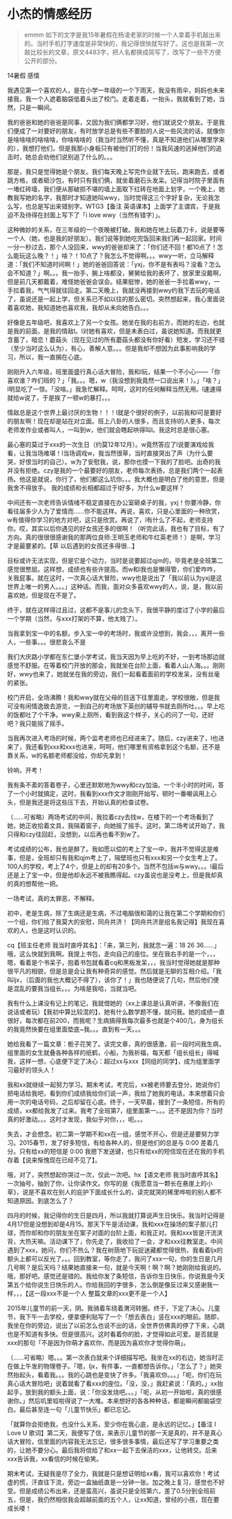 # 小杰的情感经历

> emmm 如下的文字是我15年暑假在杨凌老家的时候一个人拿着手机敲出来的。当时手机打字速度是非常快的，我记得很快就写好了。这也是我第一次敲比较长的文章，原文4483字，把人名都换成简写了，改写了一些不方便公开的部分。

14暑假 感情

我遇见第一个喜欢的人，是在小学一年级的一个下雨天，我没有雨伞，妈妈也未来接我，我一个人遮着脑袋低着头出了校门。走着走着，一抬头，我就看到了她，当然，只是一瞬间。

我的爸爸和她的爸爸是同事，又因为我们俩都学习好，他们就说交个朋友。于是我们便成了一对要好的朋友，有时放学总是有些不要脸的人说一些风流的话，就像你是啥啥啥的啥啥啥，你啥啥啥的（我当时当然听不懂，真是不知道他们从哪里学来的），我想打他们，但是我那小身板只有被他们打的份！当我风速的逃掉他们的追击时，她总会劝他们说别追了什么的。。。

那是，我只是觉得她是个朋友。我们每天晚上写完作业就下去玩，跑来跑去，或者跳方格，或者砸沙包，有时只有我们俩，就坐着磨石头发呆。记得当时院子里面有一堵红砖墙，我们便从那破损不堪的墙上面取下红砖在地面上划字，一个晚上，她教我写她的名字，我那时才知道她叫wwy，当时觉得这三个字好复杂，无论我怎么写，也总是写出来错别字。WTG3【备注 英语课本】上面学了主谓宾，于是我迫不及待得在封面上写下了「i love wwy（当然有错字）」。

这种微妙的关系，在三年级的一个夜晚被打破。我和她在地上玩着刀卡，说是要等一个人（她，也是我的好朋友）。我们说等到她吃完饭回来我们再一起回家。时间一分一秒过去，那个人没回来，wwy的爸爸却来了：「你们还不回！都10点了！怎么能玩这么晚？！」啥？！10点了？我怎么不觉得啊。。。wwy一听，立马解释道：「我们不知道时间啊！」她的爸爸回答说：「yxj，你不是有表吗？没看？怎么会不知道？」啊。。。我一抬手，腕上啥都没，舅舅给我的表坏了，放家里没戴啊，但是前几天都戴着，难怪她爸爸会误会。结果挺惨，她的爸爸一手拉着wwy，一手拉着我，气气得就往回走。第二天晚上，我就没再接到wwy约我下去玩的电话了，虽说还是一起上学，但关系已不如以往的那么密切。突然想起来，我心里面说着喜欢她，我知道她也喜欢我，我却从未向她告白。。。
 
好像是五年级吧，我喜欢上了另一个女孩。她坐在我的右前方，而她的左边，也就是我的前面，是我的情敌l。l对她有喜欢，但是未表白过，虽说她知道。而我就更含蓄了，暗恋！蘑菇头（现在见过的所有蘑菇头都没有你好看）短发，学习还不错（至少当时这么认为），有心，善解人意。。。但是我却不想因为此事影响我的学习，所以，我一直搁在心底。

刚刚升入六年级，班里面盛行真心话大冒险，我和l玩，结果一个不小心——「你喜欢谁？咋们班的？」「我。。。嗯，w（我没想到我竟然一口说出来！）。」「啥？」l明显吃了一惊。「没啥。」我急忙解释。呵呵，这时的任何解释当然无用。l速速得就给w说了，于是挨了一顿w的暴打。。。

情敌总是这个世界上最讨厌的生物！！！l就是个很好的例子，以前我和l可是要好的朋友啊！现在却是站在对立面。班上八卦的人很多，而且支持l的人更多，每次老师发作业或者叫人，一叫到w，他们就会瞎起哄得叫l。我这时总是很心塞。

最心塞的莫过于xxx的一次生日（约莫12年12月）。w竟然答应了l说要演戏给我看，让我当场难堪！l当场调戏w，我当然很草，当时直接哭出了声（为什么要哭，好恨当时的自己）。w为了安慰我，说，那你也摸一下我的了脸吧。出奇的我并没有拒绝。czy是我的一个最要好的朋友，老师每次表扬，总是我们两个一起表扬。他这是就说，你行了，他们都这么坑你。。。我大概也是明白了他的意思，但是我舍不得放手。 我的成绩和长相都超过于l好多，为什么w要这样？

中间还有一次老师告诉情绪不稳定直接在办公室砸桌子的我，yxj！你要冷静，你看往届多少人为了爱情而……你不能这样。再说，喜欢，只是心里面的一种欣赏，w有值得你学习的地方对吧，这只是欣赏。再说了，l有什么了不起，老师支持你。哎，其实以后你遇见的好女孩还多的很啊！（听完此话，我也有了目标，有了方向。真的很很很感谢我的那两位良师:王明玉老师和牛红英老师！）是啊，学习才是最要紧的。【草 以后遇到的女孩还多得很…】

目标或许无法实现，但是它是个动力，当时是说要超过qjm的，毕竟老是全班第二感觉很憋屈。这样想，成绩也有些许提高。而w和l我也是懒得管，你们爱咋咋，关我屁事。就在这时，一次真心话大冒险，wwy也是说出了「我以前认为yxj是这世界上唯一的男人。。。」这种话。而我，面对众多喜欢wwy的人，说，是，我以前喜欢她，但是现在不是了。

终于，就在这样得过且过，这都不是事儿的念头下，我很平静的度过了小学的最后一个学期（当然，与xxx打架的不算，他太贱了）。

当我拿到宝一中的名额，步入宝一中的考场时，我或许没想到，我会，，，离开一些人，一些事。。。很悲哀么不是
 
我们大庆路小学都在东仁堡小学考试，我当天因为早上吃的不好，一到考场那边就感觉不舒服。在等着校门开放的那会，我就坐在台阶上面，看着人山人海。。。刚刚好，wwy也来了，她就坐在我的旁边，我们一起看着面前的学校发呆，没有丝毫的紧张。

校门开启，全场沸腾！我和wwy就在父母的目送下往里面走。学校很敞，但是我可没有闲情逸致去游览，一到自己的考场放下英创的辅导书就去厕所吐。。。早上吃的饭都吐了个干净。wwy来上厕所，看到我这个样子，关心的问了一句，还好吧？我只能摇了摇手。

当我再次进入考场的时候，两个监考老师也已经进来了。随后，czy进来了，l也进来了，我还看到xxx和xxx也进来，呵呵，他们哪里有资格拿到这个名额，还不是靠关系，w的名额老师都没给，你却先拿到！

铃响，开考！

我有条不紊的答着卷子，心里还默默地为wwy和czy加油。一个半小时的时间，答了一个小时就搞定，这时，我看到xxx作文才刚刚开始写，顿时一番嘲讽用上心头，但是我还是将这些压下去，开始认真的检查试卷。

（……可省略）两场考试的中间，我拉着czy去找w，在楼下的一个考场看到了她，她正收拾着文具，我隔着窗子，向她摇了摇手。这时，第二场考试开始了，我只得和czy往回赶，没想到，以后再也看不到w了。

考试成绩的公布，我也是醉了。我如愿以偿的考上了宝一中，我并不觉得这是难事，但是，全班却只有我和qjm考上了，隔壁班也只有xxx和另一个女生考上了。100人的学校，考上了4个，但是上的却有20多个。当然不包括w与wwy。。。l最后还是上了宝一中，但是他却永远不被我瞧得起。czy虽说也是没考上，但是我却真的真的想帮他一把。

一场考试，真的太罪恶，不解释。
 
初中，老是生病，除了生病还是生病，不过电脑很和蔼的让我在第二个学期和你们一个组，你们给了我莫大的安慰，同舟共济！【同舟共济是组名我记得】我现在喜欢的人，也是这时认识的。

cq【班主任老师 我当时直呼其名】：「来，第三列，我就念一遍：18 26 36……」哦，这么快就到我啊。我提上书包，走向自己的座位。坐在我右手的是一个，，，嗯，看着是个书呆子，抱着书包就看着cq和黑板发呆，，，我当时觉得她就是那种很平凡的相貌，但是总是会让我有种奇异的感觉。然后就是无聊的互相介绍。「我叫ljx，（后面的我也大概记不得了），该你了！」我也随便说了几句，然后他们便是混乱的要我当组长。。。为啥是我哈，当就当吧。

我有什么上课没有记上的笔记，我就借她的（xx上课总是认真听讲，不像我们在说话或者玩）【我初中算比较混的】，她有什么数学题不懂，就问我。她的成绩一直很好，每次都在前200，而我呢？生病搞得我每次最多也就是个400几，身为组长的我竟然快要在组里面垫底~我。。。直到有一天。。。

她给我看了一篇文章：栀子花笑了。读完文章，真的很感激，前一段时间我生病，组里面的女生就叠各种各样的纸鹤，小船，为我祈福，每天都「组长组长」得喊我，这样一想，心底便下定了决心：超过xx与xxx【同组的同学】，成为组里面学习最好的领头人！

我和xx就继续一起努力学习。期末考试，考完后，xx被老师要去登分，她说你们把电话给我吧，看到你们成绩我给你们说一声，我给了她我的电话，本来想着只会用一次的电话号码，之后却留在心底。终于，一天早晨，接到了一条短信，所有的成绩，xx都给我发了过来。我考了全班第7，组里面第一。。。还不是因为你？当时真的好激动。。。这时才发现，我似乎对你，，，呃。。。

失去，才会想念。初二第一学期不和xx在一组，感觉不开心，但是还是要努力学习。2015春节，发了好多短信，有给各种人的，但是他们的总是与 0:00 差着几分。只有给xx的短信是 0:00 我摁下发送键，也只有给xx的短信现在还在我的手机存着【说来惭愧现在已经不见了】。

哦，对了，突然想起你哭过一次，仅此一次吧。hx【语文老师 我当时直呼其名】一次抽号，抽到了你，让你读作文。你写的是《我愿意当一颗长在悬崖上的小草》，说是不喜欢在别人的庇护下面成长什么的，读完就哭的稀里哗啦的别人都不知道原因。到底怎么了？

四月的时候，我记得你的生日是四月，所以我就打算说声生日快乐。我当时记得是4月17但是没想到却是4月15。那天下午是活动课，我和xxx在操场的案子那儿打球，而你却和你的朋友坐在案子对面的台阶上面，和我正对。我和xxx皆是汗流浃背，大热天嘛。活动课下了，你先走了，我收拾了一会，才和xxx往教室走。中间遇到了xxx，她问，你们不热么？我在树荫地下玩捉迷藏都觉得很热，我看着ljx的额头上都可以反光了。。。回到教室，等你走了，我问了xxx一句，你的生日是几月几号啊？是后天吗？结果她直接来一句，就是今天啊！啊？啊？她刚刚给我说的。哦，那好吧。感觉还是错的。我给你发了条短信，告诉你生日快乐，你说我是今天第五个给你说生日快乐的人。你给我回的字很多，怎么倒是像反过来又感谢我一样，，，【这一段xxx不是一个人 整篇文章的xxx更不是一个人】

2015年儿童节的前一天，阴。我骑着车绕着渭河转圈。终于，下定了决心。儿童节，我下午一去学校，便拿便利贴写了一个「想去表白」竖在xxx的眼前。随即，我坐在你的旁边，说出了以前怎么也说不出的话，全世界仿佛真的停了下来，心跳也是不知道有多快。但是很高兴。这时看着你的脸，才觉得如此可爱。是否就是xxx的那句「不是因为你萌才喜欢你，而是因为喜欢你才觉得你萌」。

（……可省略）嗯。。。第一次表白就来个详细描写吧。我坐在xx的右边，她当时正在做上午发的物理卷子。「嗯，ljx，有件事，一直都想告诉你。」「怎么了？」她突然抬起头，看着我。。。我的心跳也是变快了许多。「我喜欢你。。。」「呃，你们在玩真心话大冒险吧」说着就看了看xxx的座位。「没，没，」我赶紧说：「真的。」xx抬起手，放到我的额头上面，说：「你没发烧吧。。。」「呃，从初一开始啦，真的很感谢你。」然后叽里呱啦得说了一大堆。本来想好的各各种种话，都是瞬间都脑袋空白。最后甚至连一句「儿童节快乐」都已忘记。

「就算你会拒绝我，也没什么关系，至少你在我心底，是永远的记忆。」【备注 I Love U 歌词】第二天，我便写了信，来表示儿童节的那一天是真的，并不是真心话大冒险，信里面的内容我无法忘记，很多很多事情，最后还写了学习重要之类的，让她不要分心。最后我将信给了和xx一起下去保洁的xxx，让他转交。后来xxx告诉我，xx看信的时候在偷笑。

期末考试，无疑我是尽了全力，我就是只是想证明给xx看，我可以喜欢你！考试虚的慌，汗直往下流，旁边一盒抽纸直是一分钟一张。加之晚上复习，感觉也不好受。但是成绩公布出来，还是蛮高兴，虽说只是全班第六，差了0.5分到全班前五，但是，我仍然相信我会超越前面的五个人，让xx知道，曾经的小孩，现在要成长喽！
